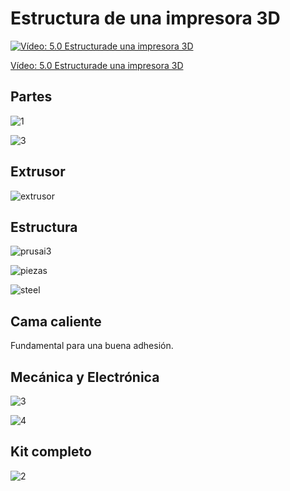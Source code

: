 # Estructura de una impresora 3D

[![Vídeo: 5.0 Estructurade una impresora 3D](https://img.youtube.com/vi/6aQbd-1SY_8/0.jpg)](https://youtu.be/6aQbd-1SY_8)


[Vídeo: 5.0 Estructurade una impresora 3D](https://youtu.be/6aQbd-1SY_8)


## Partes

![1](./images/kikai1253.jpg)

![3](./images/prusai3.png)


## Extrusor

![extrusor](./images/imagen_hotend.jpg)


## Estructura

![prusai3](./images/kit-de-piezas-plasticas-en-abs-para-impresora-3d-prusa-i3-322501-MLA20343446241_072015-F.jpg)

![piezas](./images/prusa_i3_frame_kit_yellow_parts.png)

![steel](./images/600px-PRUSA_i3_steel_3mm_lasercut_2.01d_irobri_color.jpg)

## Cama caliente

Fundamental para una buena adhesión.

## Mecánica y Electrónica

![3](./images/pack-vitaminas-completo-prusa-i3.jpg)

![4](./images/img_3948.jpg)

## Kit completo

![2](./images/EsquemaImpresora3D.png)
